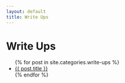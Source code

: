 ```yaml
---
layout: default
title: Write Ups
---
```

<h1>Write Ups</h1>
<ul>
{% for post in site.categories.write-ups %}
  <li>
    <a href="{{ post.url }}">{{ post.title }}</a>
  </li>
{% endfor %}
</ul>
